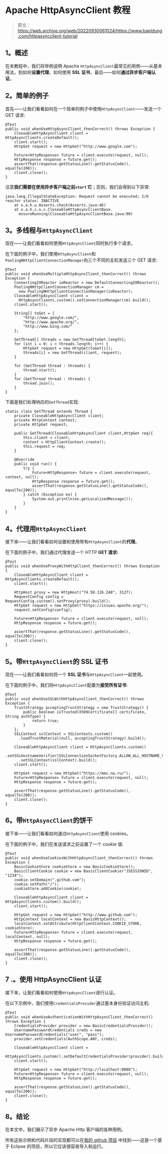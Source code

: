 # Apache HttpAsyncClient 教程

> 原文：<https://web.archive.org/web/20220930061024/https://www.baeldung.com/httpasyncclient-tutorial>

## **1。概述**

在本教程中，我们将举例说明 Apache `HttpAsyncClient`最常见的用例——从基本用法，到如何**设置代理**，如何使用 **SSL 证书**，最后——如何**通过异步客户端认证**。

## **2。简单的例子**

首先——让我们看看如何在一个简单的例子中使用`HttpAsyncClient`——发送一个 GET 请求:

```
@Test
public void whenUseHttpAsyncClient_thenCorrect() throws Exception {
    CloseableHttpAsyncClient client = HttpAsyncClients.createDefault();
    client.start();
    HttpGet request = new HttpGet("http://www.google.com");

    Future<HttpResponse> future = client.execute(request, null);
    HttpResponse response = future.get();
    assertThat(response.getStatusLine().getStatusCode(), equalTo(200));
    client.close();
}
```

注意**我们需要在使用异步客户端之前`start` 它**；否则，我们会得到以下异常:

```
java.lang.IllegalStateException: Request cannot be executed; I/O reactor status: INACTIVE
    at o.a.h.u.Asserts.check(Asserts.java:46)
    at o.a.h.i.n.c.CloseableHttpAsyncClientBase.
      ensureRunning(CloseableHttpAsyncClientBase.java:90)
```

## **3。多线程与`HttpAsyncClient`**

现在——让我们看看如何使用`HttpAsyncClient`同时执行多个请求。

在下面的例子中，我们使用`HttpAsyncClient`和`PoolingNHttpClientConnectionManager`向三个不同的主机发送三个 GET 请求:

```
@Test
public void whenUseMultipleHttpAsyncClient_thenCorrect() throws Exception {
    ConnectingIOReactor ioReactor = new DefaultConnectingIOReactor();
    PoolingNHttpClientConnectionManager cm = 
      new PoolingNHttpClientConnectionManager(ioReactor);
    CloseableHttpAsyncClient client = 
      HttpAsyncClients.custom().setConnectionManager(cm).build();
    client.start();

    String[] toGet = { 
        "http://www.google.com/", 
        "http://www.apache.org/", 
        "http://www.bing.com/" 
    };

    GetThread[] threads = new GetThread[toGet.length];
    for (int i = 0; i < threads.length; i++) {
        HttpGet request = new HttpGet(toGet[i]);
        threads[i] = new GetThread(client, request);
    }

    for (GetThread thread : threads) {
        thread.start();
    }
    for (GetThread thread : threads) {
        thread.join();
    }
}
```

下面是我们处理响应的`GetThread`实现:

```
static class GetThread extends Thread {
    private CloseableHttpAsyncClient client;
    private HttpContext context;
    private HttpGet request;

    public GetThread(CloseableHttpAsyncClient client,HttpGet req){
        this.client = client;
        context = HttpClientContext.create();
        this.request = req;
    }

    @Override
    public void run() {
        try {
            Future<HttpResponse> future = client.execute(request, context, null);
            HttpResponse response = future.get();
            assertThat(response.getStatusLine().getStatusCode(), equalTo(200));
        } catch (Exception ex) {
            System.out.println(ex.getLocalizedMessage());
        }
    }
}
```

## **4。代理用`HttpAsyncClient`**

接下来——让我们看看如何设置和使用带有`HttpAsyncClient`的**代理**。

在下面的例子中，我们通过代理发送一个 HTTP **GET 请求:**

```
@Test
public void whenUseProxyWithHttpClient_thenCorrect() throws Exception {
    CloseableHttpAsyncClient client = HttpAsyncClients.createDefault();
    client.start();

    HttpHost proxy = new HttpHost("74.50.126.248", 3127);
    RequestConfig config = RequestConfig.custom().setProxy(proxy).build();
    HttpGet request = new HttpGet("https://issues.apache.org/");
    request.setConfig(config);

    Future<HttpResponse> future = client.execute(request, null);
    HttpResponse response = future.get();

    assertThat(response.getStatusLine().getStatusCode(), equalTo(200));
    client.close();
}
```

## **5。带`HttpAsyncClient`的 SSL 证书**

现在——让我们看看如何将一个 **SSL 证书**与`HttpAsyncClient`一起使用。

在下面的例子中，我们将`HttpAsyncClient`配置为**接受所有证书**:

```
@Test
public void whenUseSSLWithHttpAsyncClient_thenCorrect() throws Exception {
    TrustStrategy acceptingTrustStrategy = new TrustStrategy() {
        public boolean isTrusted(X509Certificate[] certificate,  String authType) {
            return true;
        }
    };
    SSLContext sslContext = SSLContexts.custom()
      .loadTrustMaterial(null, acceptingTrustStrategy).build();

    CloseableHttpAsyncClient client = HttpAsyncClients.custom()
      .setSSLHostnameVerifier(SSLConnectionSocketFactory.ALLOW_ALL_HOSTNAME_VERIFIER)
      .setSSLContext(sslContext).build();
    client.start();

    HttpGet request = new HttpGet("https://mms.nw.ru/");
    Future<HttpResponse> future = client.execute(request, null);
    HttpResponse response = future.get();

    assertThat(response.getStatusLine().getStatusCode(), equalTo(200));
    client.close();
}
```

## **6。带`HttpAsyncClient`的饼干**

接下来——让我们看看如何通过`HttpAsyncClient`使用 cookies。

在下面的例子中，我们在发送请求之前设置了一个 cookie 值:

```
@Test
public void whenUseCookiesWithHttpAsyncClient_thenCorrect() throws Exception {
    BasicCookieStore cookieStore = new BasicCookieStore();
    BasicClientCookie cookie = new BasicClientCookie("JSESSIONID", "1234");
    cookie.setDomain(".github.com");
    cookie.setPath("/");
    cookieStore.addCookie(cookie);

    CloseableHttpAsyncClient client = HttpAsyncClients.custom().build();
    client.start();

    HttpGet request = new HttpGet("http://www.github.com");
    HttpContext localContext = new BasicHttpContext();
    localContext.setAttribute(HttpClientContext.COOKIE_STORE, cookieStore);
    Future<HttpResponse> future = client.execute(request, localContext, null);
    HttpResponse response = future.get();

    assertThat(response.getStatusLine().getStatusCode(), equalTo(200));
    client.close();
}
```

## 7 .**。使用 HttpAsyncClient 认证**

接下来，让我们看看如何使用`HttpAsyncClient`进行认证。

在以下示例中，我们使用`CredentialsProvider`通过基本身份验证访问主机:

```
@Test
public void whenUseAuthenticationWithHttpAsyncClient_thenCorrect() throws Exception {
    CredentialsProvider provider = new BasicCredentialsProvider();
    UsernamePasswordCredentials creds = new UsernamePasswordCredentials("user", "pass");
    provider.setCredentials(AuthScope.ANY, creds);

    CloseableHttpAsyncClient client = 
      HttpAsyncClients.custom().setDefaultCredentialsProvider(provider).build();
    client.start();

    HttpGet request = new HttpGet("http://localhost:8080");
    Future<HttpResponse> future = client.execute(request, null);
    HttpResponse response = future.get();

    assertThat(response.getStatusLine().getStatusCode(), equalTo(200));
    client.close();
}
```

## **8。结论**

在本文中，我们展示了异步 Apache Http 客户端的各种用例。

所有这些示例和代码片段的实现都可以在[我的 github 项目](https://web.archive.org/web/20220625232035/https://github.com/eugenp/tutorials/tree/master/apache-httpclient "The code samples for the async http client on github") 中找到——这是一个基于 Eclipse 的项目，所以它应该很容易导入和运行。
